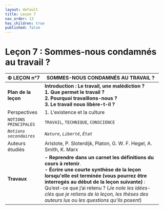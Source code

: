 ```yaml
---
layout: default
title: Leçon 7
nav_order: 13
has_children: true
published: false
---
```


# Leçon 7 : Sommes-nous condamnés au travail ?



| Φ LEÇON n°7              | SOMMES-NOUS CONDAMNÉS AU TRAVAIL ?                           |
| ----------------------- | ------------------------------------------------------------ |
| **Plan de la leçon**    | **Introduction : Le travail, une malédiction ?<br />1. Que permet le travail ?<br />2. Pourquoi travaillons-nous ?<br />3. Le travail nous libère-t-il ?** |
| Perspectives            | 1. L'existence et la culture                                 |
| `NOTIONS PRINCIPALES`   | `TRAVAIL`, `TECHNIQUE`, `CONSCIENCE`                         |
| *`Notions secondaires`* | *`Nature`*,  *`Liberté`*, *`État`*                           |
| Auteurs étudiés         | Aristote, P. Sloterdijk, Platon, G. W. F. Hegel, A. Smith, K. Marx |
| **Travaux**             | **- Reprendre dans un carnet les définitions du cours à retenir**. <br />**- Écrire une courte synthèse de la leçon lorsqu'elle est terminée (vous pourrez être interrogés au début de la leçon suivante)** : Qu’est-ce que j’ai retenu ? (*Je note les idées-clés que je retiens de la leçon, les thèses des auteurs lus ou les questions qu’ils posent*) |

